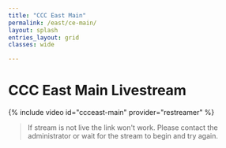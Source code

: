 ```yaml
---
title: "CCC East Main"
permalink: /east/ce-main/
layout: splash
entries_layout: grid
classes: wide

---
```


# CCC East Main Livestream

{% include video id="ccceast-main" provider="restreamer" %}

> If stream is not live the link won't work. Please contact the administrator or wait for the stream to begin and try again.